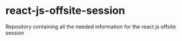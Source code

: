 # react-js-offsite-session
Repository containing all the needed information for the react.js offsite session
